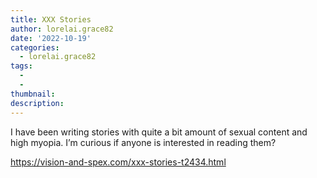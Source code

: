 ```yaml
---
title: XXX Stories
author: lorelai.grace82
date: '2022-10-19'
categories:
  - lorelai.grace82
tags:
  - 
  - 
thumbnail: 
description: 
---
```


I have been writing stories with quite a bit amount of sexual content and high myopia. I’m curious if anyone is interested in reading them?

https://vision-and-spex.com/xxx-stories-t2434.html

